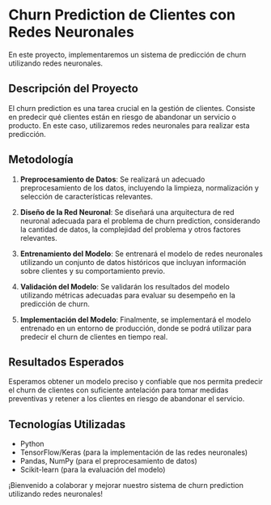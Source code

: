 # Churn Prediction de Clientes con Redes Neuronales

En este proyecto, implementaremos un sistema de predicción de churn utilizando redes neuronales.

## Descripción del Proyecto

El churn prediction es una tarea crucial en la gestión de clientes. Consiste en predecir qué clientes están en riesgo de abandonar un servicio o producto. En este caso, utilizaremos redes neuronales para realizar esta predicción.

## Metodología

1. **Preprocesamiento de Datos**: Se realizará un adecuado preprocesamiento de los datos, incluyendo la limpieza, normalización y selección de características relevantes.

2. **Diseño de la Red Neuronal**: Se diseñará una arquitectura de red neuronal adecuada para el problema de churn prediction, considerando la cantidad de datos, la complejidad del problema y otros factores relevantes.

3. **Entrenamiento del Modelo**: Se entrenará el modelo de redes neuronales utilizando un conjunto de datos históricos que incluyan información sobre clientes y su comportamiento previo.

4. **Validación del Modelo**: Se validarán los resultados del modelo utilizando métricas adecuadas para evaluar su desempeño en la predicción de churn.

5. **Implementación del Modelo**: Finalmente, se implementará el modelo entrenado en un entorno de producción, donde se podrá utilizar para predecir el churn de clientes en tiempo real.

## Resultados Esperados

Esperamos obtener un modelo preciso y confiable que nos permita predecir el churn de clientes con suficiente antelación para tomar medidas preventivas y retener a los clientes en riesgo de abandonar el servicio.

## Tecnologías Utilizadas

- Python
- TensorFlow/Keras (para la implementación de las redes neuronales)
- Pandas, NumPy (para el preprocesamiento de datos)
- Scikit-learn (para la evaluación del modelo)

¡Bienvenido a colaborar y mejorar nuestro sistema de churn prediction utilizando redes neuronales!
